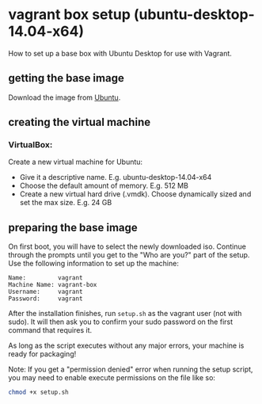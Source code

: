 # vagrant box setup (ubuntu-desktop-14.04-x64)

How to set up a base box with Ubuntu Desktop for use with Vagrant.


## getting the base image

Download the image from [Ubuntu](http://www.ubuntu.com/download/desktop/).


## creating the virtual machine

### VirtualBox:

Create a new virtual machine for Ubuntu:

- Give it a descriptive name. E.g. ubuntu-desktop-14.04-x64
- Choose the default amount of memory. E.g. 512 MB
- Create a new virtual hard drive (.vmdk). Choose dynamically sized and set the max size. E.g. 24 GB


## preparing the base image

On first boot, you will have to select the newly downloaded iso. Continue through the prompts until you get to the "Who are you?" part of the setup. Use the following information to set up the machine:

```
Name:         vagrant
Machine Name: vagrant-box
Username:     vagrant
Password:     vagrant
```

After the installation finishes, run ```setup.sh``` as the vagrant user (not with sudo). It will then ask you to confirm your sudo password on the first command that requires it.

As long as the script executes without any major errors, your machine is ready for packaging!

Note: If you get a "permission denied" error when running the setup script, you may need to enable execute permissions on the file like so:

```bash
chmod +x setup.sh
```
